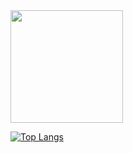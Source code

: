 <img height="180em" src="https://github-readme-stats.vercel.app/api?username=kamal710&show_icons=true&theme=gotham" />


[![Top Langs](https://github-readme-stats.vercel.app/api/top-langs/?username=anuraghazra&layout=compact)](https://github.com/anuraghazra/github-readme-stats)

  





  


     


  
